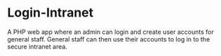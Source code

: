 # Login-Intranet
A PHP web app where an admin can login and create user accounts for general staff. General staff can then use their accounts to log in to the secure intranet area.
